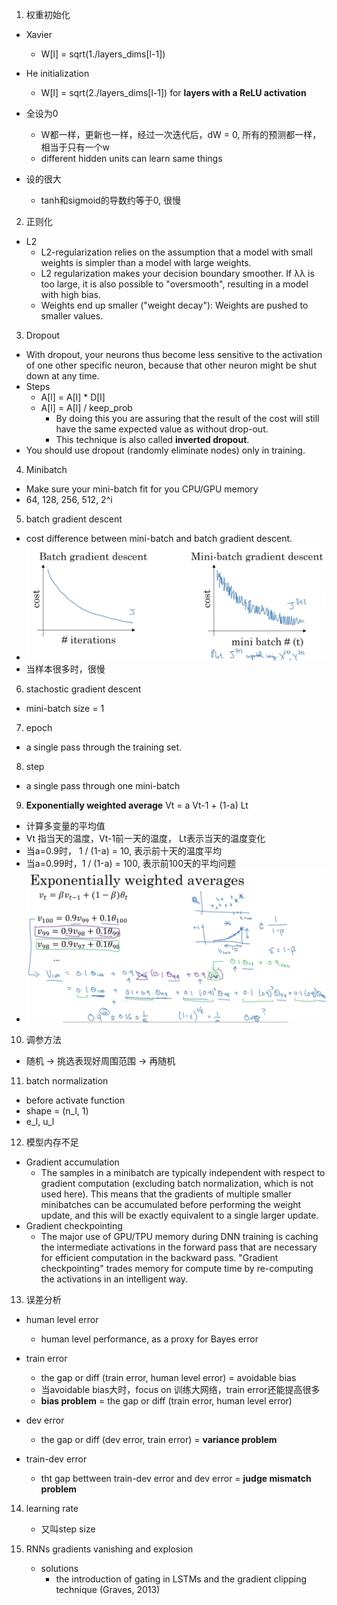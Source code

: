 1. 权重初始化
- Xavier
    - W[l] = sqrt(1./layers_dims[l-1])
    
- He initialization
    - W[l] = sqrt(2./layers_dims[l-1]) for **layers with a ReLU activation**
    
- 全设为0
    - W都一样，更新也一样，经过一次迭代后，dW = 0, 所有的预测都一样，相当于只有一个w
    - different hidden units can learn same things
    
- 设的很大
    - tanh和sigmoid的导数约等于0, 很慢
    
    
2. 正则化
- L2
    - L2-regularization relies on the assumption that a model with small weights is simpler than a model with large weights.
    - L2 regularization makes your decision boundary smoother. If  λλ  is too large, it is also possible to "oversmooth", resulting in a model with high bias.
    - Weights end up smaller ("weight decay"): Weights are pushed to smaller values.
    
3. Dropout
- With dropout, your neurons thus become less sensitive to the activation of one other specific neuron, because that other neuron might be shut down at any time.
- Steps
    - A[l] = A[l] * D[l]
    - A[l] = A[l] / keep_prob
        - By doing this you are assuring that the result of the cost will still have the same expected value as without drop-out. 
        - This technique is also called **inverted dropout**.
- You should use dropout (randomly eliminate nodes) only in training.

4. Minibatch
- Make sure your mini-batch fit for you CPU/GPU memory
- 64, 128, 256, 512, 2^i

5. batch gradient descent 
- cost difference between mini-batch and batch gradient descent. 
- ![](../../../images/diff_batch_mini_batch_gd.jpg)
- 当样本很多时，很慢


6. stachostic gradient descent
- mini-batch size = 1


7. epoch
- a single pass through the training set.

8. step
- a single pass through one mini-batch


9. **Exponentially weighted average**
Vt = a Vt-1 + (1-a) Lt
- 计算多变量的平均值
- Vt 指当天的温度，Vt-1前一天的温度， Lt表示当天的温度变化
- 当a=0.9时， 1 / (1-a) = 10, 表示前十天的温度平均
- 当a=0.99时，1 / (1-a) = 100, 表示前100天的平均问题
- ![](../../../images/exp_weight_decay.jpg)


10. 调参方法
- 随机 -> 挑选表现好周围范围 -> 再随机

11. batch normalization
- before activate function
- shape = (n_l, 1)
- e_l, u_l


12. 模型内存不足
- Gradient accumulation
    - The samples in a minibatch are typically independent with respect to gradient computation (excluding batch normalization, which is not used here). This means that the gradients of multiple smaller minibatches can be accumulated before performing the weight update, and this will be exactly equivalent to a single larger update.
- Gradient checkpointing
    - The major use of GPU/TPU memory during DNN training is caching the intermediate activations in the forward pass that are necessary for efficient computation in the backward pass. "Gradient checkpointing" trades memory for compute time by re-computing the activations in an intelligent way.
    

    
13. 误差分析
- human level error
    - human level performance, as a proxy for Bayes error
- train error
    - the gap or diff (train error, human level error) = avoidable bias
    - 当avoidable bias大时，focus on 训练大网络，train error还能提高很多
    - **bias problem** = the gap or diff (train error, human level error) 
- dev error 
    - the gap or diff (dev error, train error) = **variance problem**
    
- train-dev error
    - tht gap bettween train-dev error and dev error = **judge mismatch problem**


14. learning rate
    - 又叫step size
  
15. RNNs gradients vanishing and explosion
    - solutions
        - the introduction of gating in LSTMs and the gradient clipping technique (Graves, 2013)
